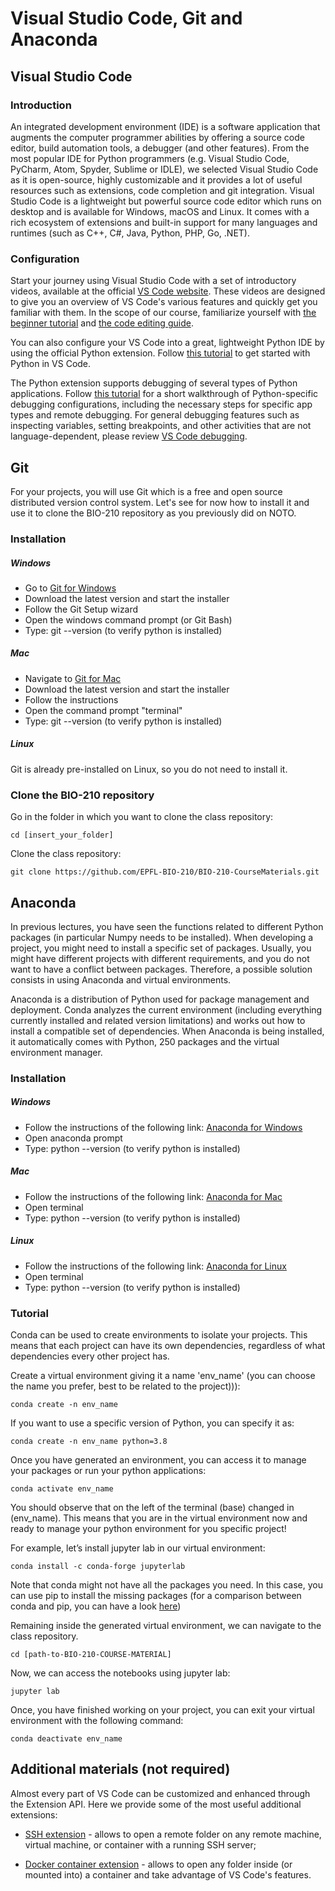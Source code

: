 # Visual Studio Code, Git and Anaconda

## Visual Studio Code

### Introduction

An integrated development environment (IDE) is a software application that augments the computer programmer abilities by offering a source code editor, build automation tools, a debugger (and other features). From the most popular IDE for Python programmers (e.g. Visual Studio Code, PyCharm, Atom, Spyder, Sublime or IDLE), we selected Visual Studio Code as it is open-source, highly customizable and it provides a lot of useful resources such as extensions, code completion and git integration. Visual Studio Code is a lightweight but powerful source code editor which runs on desktop and is available for Windows, macOS and Linux. It comes with a rich ecosystem of extensions and built-in support for many languages and runtimes (such as C++, C#, Java, Python, PHP, Go, .NET).

### Configuration

Start your journey using Visual Studio Code with a set of introductory videos, available at the official [VS Code website](https://code.visualstudio.com/docs/getstarted/introvideos). These videos are designed to give you an overview of VS Code's various features and quickly get you familiar with them. In the scope of our course, familiarize yourself with [the beginner tutorial](https://code.visualstudio.com/docs/introvideos/basics) and [the code editing guide](https://https://code.visualstudio.com/docs/introvideos/codeediting).

You can also configure your VS Code into a great, lightweight Python IDE by using the official Python extension. Follow [this tutorial](https://code.visualstudio.com/docs/python/python-tutorial) to get started with Python in VS Code.

The Python extension supports debugging of several types of Python applications. Follow [this tutorial](https://code.visualstudio.com/docs/python/debugging) for a short walkthrough of Python-specific debugging configurations, including the necessary steps for specific app types and remote debugging. For general debugging features such as inspecting variables, setting breakpoints, and other activities that are not language-dependent, please review [VS Code debugging](https://code.visualstudio.com/docs/editor/debugging).

## Git

For your projects, you will use Git which is a free and open source distributed version control system. Let's see for now how to install it and use it to clone the BIO-210 repository as you previously did on NOTO.

### Installation

##### Windows

- Go to [Git for Windows](https://gitforwindows.org/)
- Download the latest version and start the installer
- Follow the Git Setup wizard
- Open the windows command prompt (or Git Bash)
- Type: git --version   (to verify python is installed)

##### Mac

- Navigate to [Git for Mac](https://sourceforge.net/projects/git-osx-installer/files/git-2.23.0-intel-universal-mavericks.dmg/download)
- Download the latest version and start the installer
- Follow the instructions
- Open the command prompt "terminal"
- Type: git --version   (to verify python is installed)

##### Linux

Git is already pre-installed on Linux, so you do not need to install it.

### Clone the BIO-210 repository

Go in the folder in which you want to clone the class repository:

`cd [insert_your_folder]`

Clone the class repository:

`git clone https://github.com/EPFL-BIO-210/BIO-210-CourseMaterials.git`


## Anaconda

In previous lectures, you have seen the functions related to different Python packages (in particular Numpy needs to be installed). When developing a project, you might need to install a specific set of packages. Usually, you might have different projects with different requirements, and you do not want to have a conflict between packages. Therefore, a possible solution consists in using Anaconda and virtual environments.

Anaconda is a distribution of Python used for package management and deployment. Conda analyzes the current environment (including everything currently installed and related version limitations) and works out how to install a compatible set of dependencies. When Anaconda is being installed, it automatically comes with Python, 250 packages and the virtual environment manager.

### Installation

##### Windows

- Follow the instructions of the following link: [Anaconda for Windows](https://docs.anaconda.com/anaconda/install/windows/)
- Open anaconda prompt
- Type: python --version  (to verify python is installed)

##### Mac

- Follow the instructions of the following link: [Anaconda for Mac](https://docs.anaconda.com/anaconda/install/mac-os/)
- Open terminal
- Type: python --version   (to verify python is installed)

##### Linux

- Follow the instructions of the following link: [Anaconda for Linux](https://docs.anaconda.com/anaconda/install/linux/)
- Open terminal
- Type: python --version  (to verify python is installed)

### Tutorial

Conda can be used to create environments to isolate your projects. This means that each project can have its own dependencies, regardless of what dependencies every other project has.

Create a virtual environment giving it a name 'env_name' (you can choose the name you prefer, best to be related to the project))):

`conda create -n env_name`

If you want to use a specific version of Python, you can specify it as:

`conda create -n env_name python=3.8`

Once you have generated an environment, you can access it to manage your packages or run your python applications:

`conda activate env_name`

You should observe that on the left of the terminal (base) changed in (env_name). This means that you are in the virtual environment now and ready to manage your python environment for you specific project!

For example, let’s install jupyter lab in our virtual environment:

`conda install -c conda-forge jupyterlab`

Note that conda might not have all the packages you need. In this case, you can use pip to install the missing packages (for a comparison between conda and pip, you can have a look [here](https://pythonspeed.com/articles/conda-vs-pip/))

Remaining inside the generated virtual environment, we can navigate to the class repository.

`cd [path-to-BIO-210-COURSE-MATERIAL]`

Now, we can access the notebooks using jupyter lab:

`jupyter lab`

Once, you have finished working on your project, you can exit your virtual environment with the following command:

`conda deactivate env_name`

## Additional materials (not required)

Almost every part of VS Code can be customized and enhanced through the Extension API. Here we provide some of the most useful additional extensions:

* [SSH extension](https://code.visualstudio.com/docs/remote/ssh) - allows to open a remote folder on any remote machine, virtual machine, or container with a running SSH server;

* [Docker container extension](https://code.visualstudio.com/docs/remote/containers) - allows to open any folder inside (or mounted into) a container and take advantage of VS Code's features.
